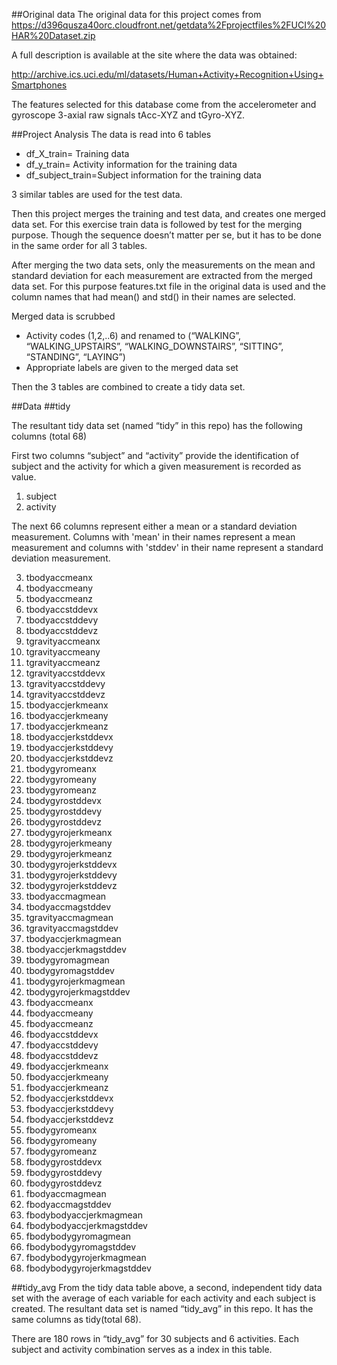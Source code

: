 ##Original data
The original data for this project comes from 
https://d396qusza40orc.cloudfront.net/getdata%2Fprojectfiles%2FUCI%20HAR%20Dataset.zip

A full description is available at the site where the data was obtained:

http://archive.ics.uci.edu/ml/datasets/Human+Activity+Recognition+Using+Smartphones


The features selected for this database come from the accelerometer and gyroscope 3-axial raw signals tAcc-XYZ and tGyro-XYZ. 

##Project Analysis
The data is read into 6 tables
* df_X_train= Training data 
* df_y_train= Activity information for the training data
* df_subject_train=Subject information for the training data

3 similar tables are used for the test data. 

Then this project merges the training and test data, and creates one merged data set. For this exercise train data is followed by test for the merging purpose. Though the sequence doesn’t matter per se, but it has to be done in the same order for all 3 tables.

After merging the two data sets, only the measurements on the mean and standard deviation for each measurement are extracted from the merged data set.
For this purpose features.txt file in the original data is used and the column names that had mean() and std() in their names are selected.

Merged data is scrubbed
* Activity codes (1,2,..6) and renamed to (“WALKING”, “WALKING_UPSTAIRS”, “WALKING_DOWNSTAIRS”, “SITTING”, “STANDING”, “LAYING”)
* Appropriate labels are given to the merged data set

Then the 3 tables are combined to create a tidy data set.

##Data
##tidy

The resultant tidy data set (named “tidy” in this repo) has the following columns (total 68)

First two columns “subject” and “activity” provide the identification of subject and the activity for which a given measurement is recorded as value.

1. subject
2. activity

The next 66 columns represent either a mean or a standard deviation measurement. Columns with 'mean' in their names represent a mean measurement and columns with 'stddev' in their name represent a standard deviation measurement.

3. tbodyaccmeanx
4. tbodyaccmeany
5. tbodyaccmeanz
6. tbodyaccstddevx
7. tbodyaccstddevy
8. tbodyaccstddevz
9. tgravityaccmeanx
10. tgravityaccmeany
11.	tgravityaccmeanz
12.	tgravityaccstddevx
13.	tgravityaccstddevy
14.	tgravityaccstddevz
15.	tbodyaccjerkmeanx
16.	tbodyaccjerkmeany
17.	tbodyaccjerkmeanz
18.	tbodyaccjerkstddevx
19.	tbodyaccjerkstddevy
20.	tbodyaccjerkstddevz
21.	tbodygyromeanx
22.	tbodygyromeany
23.	tbodygyromeanz
24.	tbodygyrostddevx
25.	tbodygyrostddevy
26.	tbodygyrostddevz
27.	tbodygyrojerkmeanx
28.	tbodygyrojerkmeany
29.	tbodygyrojerkmeanz
30.	tbodygyrojerkstddevx
31.	tbodygyrojerkstddevy
32.	tbodygyrojerkstddevz
33.	tbodyaccmagmean
34.	tbodyaccmagstddev
35.	tgravityaccmagmean
36.	tgravityaccmagstddev
37.	tbodyaccjerkmagmean
38.	tbodyaccjerkmagstddev
39.	tbodygyromagmean
40.	tbodygyromagstddev
41.	tbodygyrojerkmagmean
42.	tbodygyrojerkmagstddev
43.	fbodyaccmeanx
44.	fbodyaccmeany
45.	fbodyaccmeanz
46.	fbodyaccstddevx
47.	fbodyaccstddevy
48.	fbodyaccstddevz
49.	fbodyaccjerkmeanx
50.	fbodyaccjerkmeany
51.	fbodyaccjerkmeanz
52.	fbodyaccjerkstddevx
53.	fbodyaccjerkstddevy
54.	fbodyaccjerkstddevz
55.	fbodygyromeanx
56.	fbodygyromeany
57.	fbodygyromeanz
58.	fbodygyrostddevx
59.	fbodygyrostddevy
60.	fbodygyrostddevz
61.	fbodyaccmagmean
62.	fbodyaccmagstddev
63.	fbodybodyaccjerkmagmean
64.	fbodybodyaccjerkmagstddev
65.	fbodybodygyromagmean
66.	fbodybodygyromagstddev
67.	fbodybodygyrojerkmagmean
68.	fbodybodygyrojerkmagstddev



##tidy_avg
From the tidy data table above, a second, independent tidy data set with the average of each variable for each activity and each subject is created.
The resultant data set is named “tidy_avg” in this repo. It has the same columns as tidy(total 68).

There are 180 rows in “tidy_avg” for 30 subjects and 6 activities. Each subject and activity combination serves as a index in this table.



